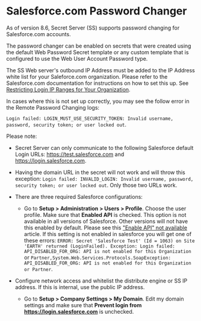 [title]: # (Salesforce.com Password Changer)
[tags]: # (RPC, Remote Password Changing, Salesforce)
[priority]: # (1000)

# Salesforce.com Password Changer

As of version 8.6, Secret Server (SS) supports password changing for Salesforce.com accounts.

The password changer can be enabled on secrets that were created using the default Web Password Secret template or any custom template that is configured to use the Web User Account Password type.

The SS Web server's outbound IP Address must be added to the IP Address white list for your Saleforce.com organization. Please refer to the Salesforce.com documentation for instructions on how to set this up. See [Restricting Login IP Ranges for Your Organization](https://help.salesforce.com/apex/htviewhelpdoc?id=security_networkaccess.htm&language=en_US).

In cases where this is not set up correctly, you may see the follow error in the Remote Password Changing logs: 

`Login failed: LOGIN_MUST_USE_SECURITY_TOKEN: Invalid username, password, security token; or user locked out`.

Please note:

- Secret Server can only communicate to the following Salesforce default Login URLs: https://test.salesforce.com and https://login.salesforce.com.

- Having the domain URL in the secret will not work and will throw this exception: `Login failed: INVALID_LOGIN: Invalid username, password, security token; or user locked out`. Only those two URLs work.

- There are three required Salesforce configurations:
  - Go to **Setup \> Administration \> Users \> Profile**. Choose the user profile. Make sure that **Enabled API** is checked. This option is not available in all versions of Salesforce. Other versions  will not have this enabled by default. Please see this ["Enable API" not available](https://developer.salesforce.com/forums/?id=906F0000000BaW7IAK) article. If this setting is not enabled in salesforce you will get one of these errors: `ERROR: Secret 'Salesforce Test' (Id = 1063) on Site 'EARTH' returned (LoginFailed). Exception: Login failed: API_DISABLED_FOR_ORG: API is not enabled for this Organization` or `Partner,System.Web.Services.Protocols.SoapException: API_DISABLED_FOR_ORG: API is not enabled for this Organization or Partner`.
- Configure network access and whitelist the distribute engine or SS IP address. If this is internal, use the public IP address.
  - Go to **Setup \> Company Settings \> My Domain**. Edit my domain settings and make sure that **Prevent login from https://login.salesforce.com** is unchecked.
  